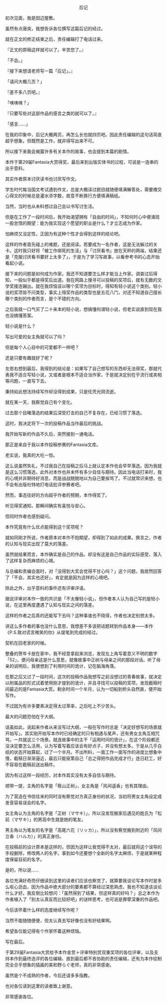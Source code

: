 <p align="center">后记</p>

初次见面，我是田辺屋敷。

虽然有点唐突，我想告诉各位撰写这篇后记的经过。

就在正文的修正结束之后，责任编辑打了电话过来。

『正文的原稿这样就可以了。辛苦您了。』

「不会。」

『接下来想请老师写一篇「后记」。』

「请问大概几页？」

『差不多八页吧。』

「咦咦咦？」

『只要写些对这部作品的感言之类的就可以了。』

「感言……」

在我的印象中，后记大概两页，再怎么长也就四页吧。因此责任编辑的这句话简直超乎想象。但既然是工作，就非得写出来不可。

所以接下来我会揭露许多有关本作的故事，也会提到本篇的剧情。

本作于第29届Fantasia大赏得奖，最后来到出版实体书的过程，可说是一连串的出乎意料。

其实作者原本讨厌读书也讨厌写作文。

学生时代每当国文考试遇到作文，总是大概读过题目就随便填满解答处，需要缴交心得文的时候总是灌水添字数，故意不断换行方便填满稿纸。

当然，当时也从未料想过自己会以书写讨生活。

但是在工作了一段时间后，我开始渴望拥有「自由的时间」，不知何时心中便涌现一股怠惰的期望：能为我实现这个愿望的职业是什么？才立志成为作家。

怕麻烦又没定性，正因为有这种个性才会得到这样的结论吧。

这样的作者首先碰上的难题，还是阅读。若要成为一名作者，这是无法躲过的关卡。这时我只好将「被工作绑死的生活」与「讨厌看书」放在天秤的两端，结果还是「克服讨厌看书要好上太多了」，于是为了学习写故事，以看参考书的心态开始看起小说。

接下来的问题是如何成为作家。我还不知道要怎么样才能当上作家。调查过后得知，一般似乎都是得奖后出道。我在网路上搜寻可以投稿的奖项后，就有无数的文学奖接连蹦出。就在我烦恼该以哪个奖项为目标时，得知有轻小说这个类别。轻小说的奖项皆不问类型，事实上得奖作品的类型也是五花八门，对还不知道自己擅长哪个类别的作者而言，是个不错的方向。

之后我就一口气买了二十来本的轻小说，想搞懂何谓轻小说，但老实说直到现在我也没搞懂答案。

轻小说是什么？

写出可爱的女主角就可以了吗？

但是每个人心目中的可爱都不一样吧？

还是只要有趣就好了呢？

左思右想到最后，我得到的结论是：如果写了自己想写的东西却无法得奖，那就代表我不适合写轻小说，又或者是根本不适合当作家，于是就决定别在乎流行或卖相等问题，一直写下去。

秉持如此想法持续写作却没得到成果，只是任凭光阴流逝。

就在某一天，我察觉自己有个变化。

过去那个目睹落选的结果后深受打击的自己不复存在，已经习惯了落选。

这时，我决定将下一次的投稿作品当作最后的挑战。

我开始写新的作品不久后，突然接到一通电话。

那正是来自于我以本作投稿参赛的Fantasia文库。

老实说，我真的大吃一惊。

这么说虽然失礼，不过我自己在投稿之后马上就认定本作也会早早落选。因为我就是这么习惯落选，此外对本作也并未怀有多少自信与期待。因此当电话打来时，我的心境并非期待好消息，而是战战兢兢地以为自己要挨骂了。不过就常识来想，也不会有出版社特地打电话批评参赛者吧。

然而，事态往好的方向超乎作者的预期，本作得奖了。

听见得奖通知，那瞬间确实有喜悦与安心。

但同时作者也感到疑问。

本作究竟有什么优点能得到这个奖项呢？

就如同刚才所说，作者原本对本作不抱期望，却得到了如此的成果。换言之，作者的认知与现实出现了莫大的落差。

虽然就结果而言，本作确实是自己的作品，却没有这是自己作品的实际感受，落入了这样复杂而麻烦的心境。

与总编和责编会面时，对「没得到大奖会觉得不甘心吗？」这个问题，我居然回答了「不会，其实也还好」，肯定就是因为这样的心境吧。

除此之外，出乎意料的事件还有评审评语。

据说评审对本作一致的共识是「不太像轻小说」，但作者本人认为自己写的是轻小说，在这里再度遭遇了认知与现实之间的落差。

这样的作者之后真的还能写下去吗？这种事谁也不晓得，作者也决定别想太多。

讲这么多作者的事也没什么意思，我想差不多该把话题转到作品本身——本作《P.S.致对谎言微笑的你》从提笔到完成的经过。

契机在回老家的时候。

整叠的贺年卡放在家中，我不经意拿起来浏览，发现左上角写着意义不明的数字「52」，便问母亲这是什么意思，就像故事中正树与母亲之间的那段对话。听了母亲的说明后，我便想到了利用时间的诡计，记在脑海角落。

在那之后又过了一段时间，这次的投稿作品我想写之前没想过的青春故事，就决定以附属品的形式试着使用刚才提到的诡计，并且寻找可以投稿的奖项，发现截稿时间最近的是Fantasia大赏。剩余时间一个半月，认为一切船到桥头自然直，便开始写作。

不过因为有许多要素决定得太过草率，之后吃上不少苦头。

最大的问题恐怕在于大纲。

话虽如此，说起来作者从来没写过大纲，一般在写作时总是「决定好想写的场景就开始写」。其实刚开始写本作时已经确定的只有相遇与尾声，还有男女主角互相咒骂，一共就这三个场景。就连故事中的主干「运用时间的诡计」，在这个阶段都还没决定要怎么活用，认为写着写着应该会有好点子，并没有想太多。于是从几乎白纸的状态开始算起，过了一个半月。不出所料，一面工作一面写作的进度比想象中慢，截稿日渐渐逼近，最后只能驱策自己「总之得把作品完成才行」连日赶工，好不容易在截稿前送出稿件。

因为有过这样一段经历，对本作其实没有太多自信与期待。

顺带一提，主角的名字是「筱山正树」，女主角是「风间遥香」也有其理由。

为了营造在书信往来的同时没有察觉对方真正身份的状况，当初将男女主角设定成发音容易误会的名字。

女主角认为主角的名字是「正树（マサキ）」，所以没发现搬家后遇见的姓氏为「松前（マサキ）」的男高中生就是她的笔友。

男主角以为笔友的名字是「高尾六花（リッカ）」，所以没有察觉搬到附近的「风间立香（ハルカ）」的真正身份。

在投稿前的设计原本是这样的，但因为这样让我觉得不太对，最后就将这个误导的手段删除，修改两人的名字。事到如今还要想个全新的名字太麻烦，于是就某种程度保留目前的名字。

是的，所以说……

各位充满好奇而仔细读到这里的读者们应该也察觉了，就算要我谈论写本作时是多么呕心沥血，因为作品中绝大部分的要素都不算经过深思熟虑，我也不知道该谈论什么才好。我反倒比较想问：「虽然得到了结果，但这样真的好吗？」总之本作为作者植入了「别太认真反而比较好吧」的谜样思考，也可说是罪孽深重的作品吧。

今后该怀着什么样的态度继续写作呢？

当然不能随随便便，但太认真去写好像也没有好结果啊。

希望各位能记得有个作家怀着这种烦恼。

写在最后。

于第29届Fantasia大赏给予本作金赏＋评审特别赏双重奖项的各位评审，以及支持本作到最终选评的各位编辑、直到最后都不吝协助的责任编辑，还有为本作绘制完全合乎想象的插画的美和野らぐ老师，真的非常感谢。

虽然是个不成熟的作者，今后还请多多指教。

也对各位读到这里的读者致上谢意。

非常感谢各位。

